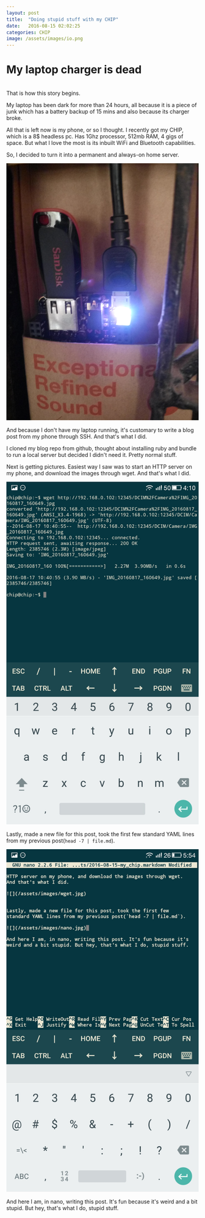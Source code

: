 ```yaml
---
layout: post
title:  "Doing stupid stuff with my CHIP"
date:   2016-08-15 02:02:25
categories: CHIP
image: /assets/images/io.png
---
```


My laptop charger is dead
==
<br/>
That is how this story begins. 

My laptop has been dark for more than 24 hours, all because 
it is a piece of junk which has a battery backup of 15 mins and 
also because its charger broke. 

All that is left now is my phone, or so I thought.
I recently got my CHIP, which is a 8$ headless pc. Has 1Ghz 
processor, 512mb RAM, 4 gigs of space. But what I love the most
is its inbuilt WiFi and Bluetooth capabilities. 

So, I decided to turn it into a permanent and always-on home
server. 

![](/assets/images/main.jpg)

And because I don't have my laptop running, it's customary to 
write a blog post from my phone through SSH. And that's what 
I did.


I cloned my blog repo from github, thought about installing ruby
and bundle to run a local server but decided I didn't need it.
Pretty normal stuff.

Next is getting pictures. Easiest way I saw was to start an 
HTTP server on my phone, and download the images through wget. 
And that's what I did.

![](/assets/images/wget.jpg)


Lastly, made a new file for this post, took the first few 
standard YAML lines from my previous post(`head -7 | file.md`).

![](/assets/images/nano.jpg)

And here I am, in nano, writing this post. It's fun because it's 
weird and a bit stupid. But hey, that's what I do, stupid stuff.
